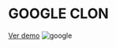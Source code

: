 # GOOGLE CLON
[Ver demo](https://gscode9.github.io/PROJECT-CLON-GOOGLE/)
![google](https://gscode9.github.io/PROJECT-CLON-GOOGLE/img/iu-google-clone.png)
